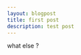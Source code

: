 ```yaml
---
layout: blogpost
title: first post 
description: test post 
---
```


what else ?  
             
 
 
 
